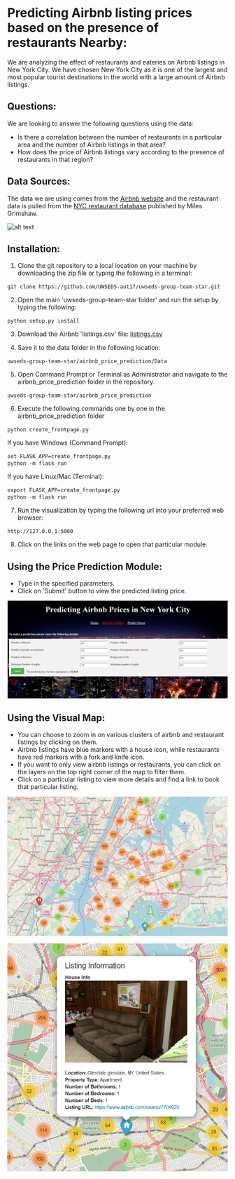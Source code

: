 # Predicting Airbnb listing prices based on the presence of restaurants Nearby:
We are analyzing the effect of restaurants and eateries on Airbnb listings in New York City. We have chosen New York City as it is one of the largest and most popular tourist destinations in the world with a large amount of Airbnb listings.

## Questions:
We are looking to answer the following questions using the data:
* Is there a correlation between the number of restaurants in a particular area and the number of Airbnb listings in that area?
* How does the price of Airbnb listings vary according to the presence of restaurants in that region?

## Data Sources:
The data we are using comes from the [Airbnb website](http://data.insideairbnb.com/united-states/ny/new-york-city/2016-07-02/visualisations/listings.csv) and the restaurant data is pulled from the [NYC restaurant database](https://mgrimshaw.carto.com/tables/nytimes_nyc_restaurants/public) published by Miles Grimshaw.

![alt text](http://www.hotelnewsnow.com/Media/Default/Legacy//FeatureImages/airbnb_newyork.jpg "Image 1")

## Installation:
1. Clone the git repository to a local location on your machine by downloading the zip file or typing the following in a terminal:
```
git clone https://github.com/UWSEDS-aut17/uwseds-group-team-star.git
```

2. Open the main 'uwseds-group-team-star folder' and run the setup by typing the following:
```
python setup.py install
```

3. Download the Airbnb 'listings.csv' file:
[listings.csv](http://data.insideairbnb.com/united-states/ny/new-york-city/2016-07-02/visualisations/listings.csv)

4. Save it to the data folder in the following location:
```
uwseds-group-team-star/airbnb_price_prediction/Data
```

5. Open Command Prompt or Terminal as Administrator and navigate to the airbnb_price_prediction folder in the repository.
```
uwseds-group-team-star/airbnb_price_prediction
```

6. Execute the following commands one by one in the airbnb_price_prediction folder
```
python create_frontpage.py
```

If you have Windows (Command Prompt):
```
set FLASK_APP=create_frontpage.py
python -m flask run
```

If you have Linux/Mac (Terminal):
```
export FLASK_APP=create_frontpage.py
python -m flask run
```

7. Run the visualization by typing the following url into your preferred web browser:
```
http://127.0.0.1:5000
```

8. Click on the links on the web page to open that particular module.

## Using the Price Prediction Module:
* Type in the specified parameters.
* Click on 'Submit' button to view the predicted listing price.

<p align="center">
  <img src="https://github.com/UWSEDS-aut17/uwseds-group-team-star/raw/master/Examples/ML_Example.PNG">
 </p>
 <p align="center">

## Using the Visual Map:
* You can choose to zoom in on various clusters of airbnb and restaurant listings by clicking on them.
* Airbnb listings have blue markers with a house icon, while restaurants have red markers with a fork and knife icon.
* If you want to only view airbnb listings or restaurants, you can click on the layers on the top right corner of the map to filter them.
* Click on a particular listing to view more details and find a link to book that particular listing.

<p align="center">
  <img src="https://github.com/UWSEDS-aut17/uwseds-group-team-star/raw/master/Examples/New%20York%20Map.PNG">
 </p>
 <p align="center">
  <img src="https://github.com/UWSEDS-aut17/uwseds-group-team-star/raw/master/Examples/airbnb_listing.PNG">
</p>
